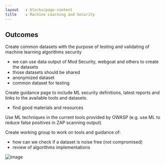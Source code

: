 ```yaml
---
layout   : blocks/page-content
title    : Machine Learning and Security
---
```


## Outcomes
Create common datasets with the purpose of testing and validating of machine learning algorithms security
- we can use data output of Mod Security, webgoat and others to create the datasets
- those datasets should be shared
- anonymized dataset
- common dataset for testing

Create guidance page to include ML security definitions, latest reports and links to the available tools and datasets.
- find good materials and resources

Use ML techniques in the current tools provided by OWASP (e.g. use ML to reduce false positives in ZAP scanning output)

Create working group to work on tools and guidance of:
- how can we check if a dataset is
 noise free (not compromised)
- review of algorithms implementations



![image](https://user-images.githubusercontent.com/13433538/27265242-d6543204-5489-11e7-846f-b0e306852248.png)
